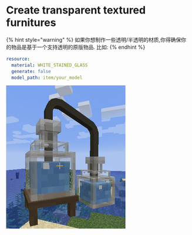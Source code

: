 # Create transparent textured furnitures

{% hint style="warning" %}
如果你想制作一些透明/半透明的材质,你得确保你的物品是基于一个支持透明的原版物品. 
比如:
{% endhint %}

```yaml
resource:
  material: WHITE_STAINED_GLASS
  generate: false
  model_path: item/your_model
```

![比如: 半透明的药水瓶](../.gitbook/assets/image%20%283%29.png)

